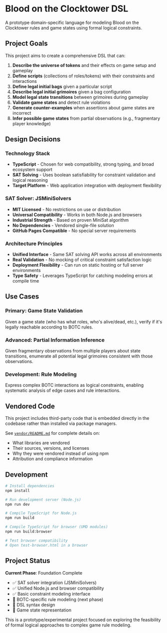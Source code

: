 # Blood on the Clocktower DSL

A prototype domain-specific language for modeling Blood on the Clocktower rules and game states using formal logical constraints.

## Project Goals

This project aims to create a comprehensive DSL that can:

1. **Describe the universe of tokens** and their effects on game setup and gameplay
2. **Define scripts** (collections of roles/tokens) with their constraints and interactions
3. **Define legal initial bags** given a particular script
4. **Describe legal initial grimoires** given a bag configuration
5. **Model legal state transitions** between grimoires during gameplay
6. **Validate game states** and detect rule violations
7. **Generate counter-examples** when assertions about game states are incorrect
8. **Infer possible game states** from partial observations (e.g., fragmentary player knowledge)

## Design Decisions

### Technology Stack
- **TypeScript** - Chosen for web compatibility, strong typing, and broad ecosystem support
- **SAT Solving** - Uses boolean satisfiability for constraint validation and logical reasoning
- **Target Platform** - Web application integration with deployment flexibility

### SAT Solver: JSMiniSolvers
- **MIT Licensed** - No restrictions on use or distribution
- **Universal Compatibility** - Works in both Node.js and browsers
- **Industrial Strength** - Based on proven MiniSat algorithm
- **No Dependencies** - Vendored single-file solution
- **GitHub Pages Compatible** - No special server requirements

### Architecture Principles
- **Unified Interface** - Same SAT solving API works across all environments
- **Real Validation** - No mocking of critical constraint satisfaction logic
- **Deployment Flexibility** - Can run on static hosting or full server environments
- **Type Safety** - Leverages TypeScript for catching modeling errors at compile time

## Use Cases

### Primary: Game State Validation
Given a game state (who has what roles, who's alive/dead, etc.), verify if it's legally reachable according to BOTC rules.

### Advanced: Partial Information Inference
Given fragmentary observations from multiple players about state transitions, enumerate all potential legal grimoires consistent with those observations.

### Development: Rule Modeling
Express complex BOTC interactions as logical constraints, enabling systematic analysis of edge cases and rule interactions.

## Vendored Code

This project includes third-party code that is embedded directly in the codebase rather than installed via package managers.

See [`vendor/README.md`](vendor/README.md) for complete details on:
- What libraries are vendored
- Their sources, versions, and licenses
- Why they were vendored instead of using npm
- Attribution and compliance information

## Development

```bash
# Install dependencies
npm install

# Run development server (Node.js)
npm run dev

# Compile TypeScript for Node.js
npm run build

# Compile TypeScript for browser (UMD modules)
npm run build:browser

# Test browser compatibility
# Open test-browser.html in a browser
```

## Project Status

**Current Phase**: Foundation Complete
- ✅ SAT solver integration (JSMiniSolvers)
- ✅ Unified Node.js and browser compatibility
- ✅ Basic constraint modeling interface
- 🚧 BOTC-specific rule modeling (next phase)
- 🚧 DSL syntax design
- 🚧 Game state representation

This is a prototype/experimental project focused on exploring the feasibility of formal logical approaches to complex game rule modeling.